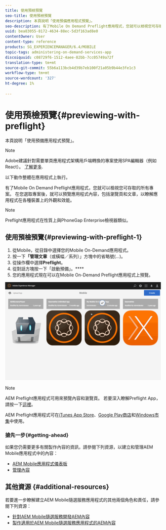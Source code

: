 ```yaml
---
title: 使用預檢預覽
seo-title: 使用預檢預覽
description: 本頁說明「使用預備應用程式預覽」。
seo-description: 有了Mobile On Demand Preflight應用程式，您就可以檢視您可存取的所有專案。 請依照本頁進一步瞭解。
uuid: bea83055-8172-4634-88ec-5d3f163ad8e0
contentOwner: User
content-type: reference
products: SG_EXPERIENCEMANAGER/6.4/MOBILE
topic-tags: administering-on-demand-services-app
discoiquuid: c08729f6-1512-4aee-82bb-7cc05749a72f
translation-type: tm+mt
source-git-commit: 55b6a113bcb4d39b7eb100f21a05b9b44e3fe1c3
workflow-type: tm+mt
source-wordcount: '327'
ht-degree: 1%

---
```



# 使用預檢預覽{#previewing-with-preflight}

本頁說明「使用預備應用程式預覽」。

>[!NOTE]
>
>Adobe建議針對需要單頁應用程式架構用戶端轉換的專案使用SPA編輯器（例如React）。 [了解更多](/help/sites-developing/spa-overview.md).

以下動作整體在應用程式上執行。

有了Mobile On Demand Preflight應用程式，您就可以檢視您可存取的所有專案。 在您選取專案後，就可以預覽應用程式內容，包括瀏覽頁和文章，以瞭解應用程式在各種裝置上的外觀和效能。

>[!NOTE]
>
>Preflight應用程式在性質上與PhoneGap Enterprise檢視器類似。

## 使用預檢預覽{#previewing-with-preflight-1}

1. 從Mobile，從目錄中選擇您的Mobile On-Demand應用程式。
1. 按一下&#x200B;**「管理文章**（或橫幅／系列）」方塊中的省略號(...)。
1. 從操作欄中選擇&#x200B;**Preflight**。
1. 從對話方塊按一下「啟動預備」。****
1. 您的應用程式現在可以在Mobile On-Demand Preflight應用程式上預覽。

![chlimage_1-8](assets/chlimage_1-8.gif)

>[!NOTE]
>
>AEM Preflight應用程式可用來預覽內容和瀏覽頁。 若要深入瞭解Preflight App，請按一下[這裡](https://helpx.adobe.com/digital-publishing-solution/help/preflight-app.html)。
>
>AEM Preflight應用程式可在[iTunes App Store](https://itunes.apple.com/us/app/adobe-experience-manager-mobile/id1042687518?mt=8)、[Google Play商店](https://play.google.com/store/apps/details?id=com.adobe.dps.preflight&amp;hl=en)和[Windows市集](https://www.microsoft.com/en-us/store/p/adobe-experience-manager-mobile-preflight/9nblggh5wmxq)中使用。

### 搶先一步{#getting-ahead}

如果您仍需要更多有關製作內容的資訊，請參閱下列資源，以建立和管理AEM Mobile應用程式中的內容：

* [AEM Mobile應用程式儀表板](/help/mobile/mobile-apps-ondemand-application-dashboard.md)
* [管理內容](/help/mobile/mobile-apps-ondemand-manage-content-ondemand.md)

## 其他資源 {#additional-resources}

若要進一步瞭解建立AEM Mobile隨選服務應用程式的其他兩個角色和責任，請參閱下列資源：

* [針對AEM Mobile隨選服務開發AEM內容](/help/mobile/aem-mobile-on-demand.md)
* [製作適用於AEM Mobile隨選服務應用程式的AEM內容](/help/mobile/mobile-apps-ondemand.md)
